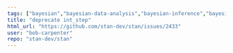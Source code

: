 ```yaml
---
tags: ["bayesian","bayesian-data-analysis","bayesian-inference","bayesian-methods","bayesian-statistics","bug","documentation","stan"]
title: "deprecate int_step"
html_url: "https://github.com/stan-dev/stan/issues/2433"
user: "bob-carpenter"
repo: "stan-dev/stan"
---
```


